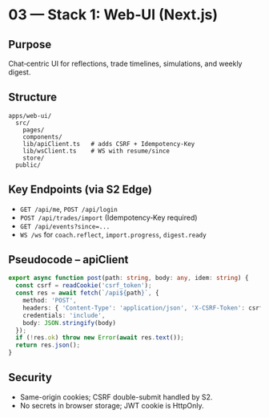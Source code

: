 # 03 — Stack 1: Web‑UI (Next.js)

## Purpose
Chat‑centric UI for reflections, trade timelines, simulations, and weekly digest.

## Structure
```
apps/web-ui/
  src/
    pages/
    components/
    lib/apiClient.ts   # adds CSRF + Idempotency-Key
    lib/wsClient.ts    # WS with resume/since
    store/
  public/
```

## Key Endpoints (via S2 Edge)
- `GET /api/me`, `POST /api/login`
- `POST /api/trades/import` (Idempotency‑Key required)
- `GET /api/events?since=...`
- `WS /ws` for `coach.reflect`, `import.progress`, `digest.ready`

## Pseudocode – apiClient
```ts
export async function post(path: string, body: any, idem: string) {
  const csrf = readCookie('csrf_token');
  const res = await fetch(`/api${path}`, {
    method: 'POST',
    headers: { 'Content-Type': 'application/json', 'X-CSRF-Token': csrf, 'Idempotency-Key': idem },
    credentials: 'include',
    body: JSON.stringify(body)
  });
  if (!res.ok) throw new Error(await res.text());
  return res.json();
}
```

## Security
- Same-origin cookies; CSRF double-submit handled by S2.
- No secrets in browser storage; JWT cookie is HttpOnly.
